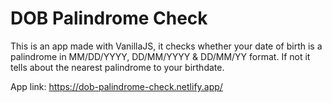 # DOB Palindrome Check
This is an app made with VanillaJS, it checks whether your date of birth is a palindrome in MM/DD/YYYY, DD/MM/YYYY & DD/MM/YY format. If not it tells about the nearest palindrome to your birthdate.


App link: https://dob-palindrome-check.netlify.app/
